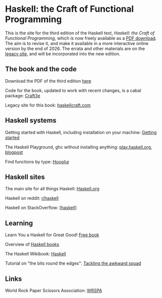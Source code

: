 # Haskell: the Craft of Functional Programming

This is the site for the third edition of the Haskell text, *Haskell: the Craft of Functional Programming*,  which is now freely available as a [PDF download](craft3e.pdf). The aim is to revise it, and make it available in a more interactive online version by the end of 2026. The errata and other materials are on the [legacy site](https://www.haskellcraft.com/), and will be incorporated into the new edition.

## The book and the code

Download the PDF of the third edition [here](craft3e.pdf)

Code for the book, updated to work with recent changes, is a cabal package: [Craft3e](https://hackage.haskell.org/package/Craft3e)

Legacy site for this book: [haskellcraft.com](https://www.haskellcraft.com/)

## Haskell systems

Getting started with Haskell, including installation on your machine: [Getting started](https://www.haskell.org/get-started/)

The Haskell Playground, ghc without installing anything: [play.haskell.org](https://play.haskell.org), [blogpost](https://blog.haskell.org/the-haskell-playground/)

Find functions by type: [Hoogλe](https://hoogle.haskell.org)

## Haskell sites

The main site for all things Haskell: [Haskell.org](http://www.haskell.org/haskellwiki/Haskell)

Haskell on reddit: [r/haskell](https://www.reddit.com/r/haskell/)

Haskell on StackOverflow: [[haskell]](https://stackoverflow.com/questions/tagged/haskell)

## Learning

Learn You a Haskell for Great Good! [Free book](https://learnyouahaskell.com)

Overview of [Haskell books](https://wiki.haskell.org/index.php?title=Books)

The Haskell Wikibook: [Haskell](https://en.wikibooks.org/wiki/Haskell)

Tutorial on "the bits round the edges": [Tackling the awkward squad](https://www.microsoft.com/en-us/research/publication/tackling-awkward-squad-monadic-inputoutput-concurrency-exceptions-foreign-language-calls-haskell/)

## Links

World Rock Paper Scissors Association: [WRSPA](https://wrpsa.com)

